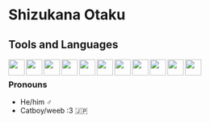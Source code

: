 <head>
  <link rel="stylesheet" type='text/css' href="https://cdn.jsdelivr.net/gh/devicons/devicon@latest/devicon.min.css" />
</head>

# Shizukana Otaku

## Tools and Languages
<img align="left" width=32px src="https://cdn.jsdelivr.net/gh/devicons/devicon@latest/icons/archlinux/archlinux-original.svg" />
<img align="left" width=32px src="https://cdn.jsdelivr.net/gh/devicons/devicon@latest/icons/linux/linux-original.svg" />
<img align="left" width=32px src="https://cdn.jsdelivr.net/gh/devicons/devicon@latest/icons/rust/rust-original.svg" />
<img align="left" width=32px src="https://cdn.jsdelivr.net/gh/devicons/devicon@latest/icons/c/c-original.svg" />
<img align="left" width=32px src="https://cdn.jsdelivr.net/gh/devicons/devicon@latest/icons/cplusplus/cplusplus-original.svg" />
<img align="left" width=32px src="https://cdn.jsdelivr.net/gh/devicons/devicon@latest/icons/cmake/cmake-original.svg" />
<img align="left" width=32px src="https://cdn.jsdelivr.net/gh/devicons/devicon@latest/icons/java/java-original.svg" />
<img align="left" width=32px src="https://cdn.jsdelivr.net/gh/devicons/devicon@latest/icons/neovim/neovim-original.svg" />
<img align="left" width=32px src="https://cdn.jsdelivr.net/gh/devicons/devicon@latest/icons/bash/bash-original.svg" />
<img align="left" width=32px src="https://cdn.jsdelivr.net/gh/devicons/devicon@latest/icons/git/git-original.svg" />
<img align="left" width=32px src="https://cdn.jsdelivr.net/gh/devicons/devicon@latest/icons/github/github-original.svg" />
<br/>

### Pronouns
- He/him ♂️
- Catboy/weeb :3 🇯🇵
